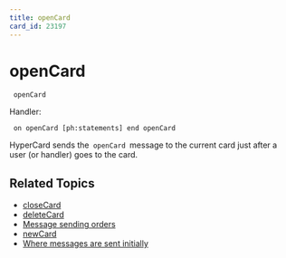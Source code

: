 ```yaml
---
title: openCard
card_id: 23197
---
```


# openCard

<code><pre>
openCard
</pre></code>

Handler:

<code><pre>
on openCard
  [ph:statements]
end openCard
</pre></code>

HyperCard sends the<code> openCard </code>message to the current card just after a user (or handler) goes to the card. 


## Related Topics

* [closeCard](/HyperTalkReference/systemmessages/closeCard)
* [deleteCard](/HyperTalkReference/systemmessages/deleteCard)
* [Message sending orders](/HyperTalkReference/systemmessages/Message-sending-orders)
* [newCard](/HyperTalkReference/systemmessages/newCard)
* [Where messages are sent initially](/HyperTalkReference/systemmessages/Where-messages-are-sent-initially)
